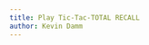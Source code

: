 ```yaml
---
title: Play Tic-Tac-TOTAL RECALL
author: Kevin Damm
---
```


<!--
Copyright (c) 2025 Kevin Damm
MIT License

Permission is hereby granted, free of charge, to any person obtaining a copy
of this software and associated documentation files (the "Software"), to deal
in the Software without restriction, including without limitation the rights
to use, copy, modify, merge, publish, distribute, sublicense, and/or sell
copies of the Software, and to permit persons to whom the Software is
furnished to do so, subject to the following conditions:

The above copyright notice and this permission notice shall be included in all
copies or substantial portions of the Software.

THE SOFTWARE IS PROVIDED "AS IS", WITHOUT WARRANTY OF ANY KIND, EXPRESS OR
IMPLIED, INCLUDING BUT NOT LIMITED TO THE WARRANTIES OF MERCHANTABILITY,
FITNESS FOR A PARTICULAR PURPOSE AND NONINFRINGEMENT. IN NO EVENT SHALL THE
AUTHORS OR COPYRIGHT HOLDERS BE LIABLE FOR ANY CLAIM, DAMAGES OR OTHER
LIABILITY, WHETHER IN AN ACTION OF CONTRACT, TORT OR OTHERWISE, ARISING FROM,
OUT OF OR IN CONNECTION WITH THE SOFTWARE OR THE USE OR OTHER DEALINGS IN THE
SOFTWARE.
-->

<div class="fluid-container">
  <game-status
    :statusMsg
    :history
    :board
    :deck
  />
  <game-board 
    :board
  />
  <deck-pile
    :deck
    />
</div>

<script lang="ts" setup>
import GameBoard from './tttr-board.vue'
import DeckPile from './deck-pile.vue'
import GameStatus from './game-status.vue'

import { useStorage } from '@vueuse/core'
import { useCardBoard } from './cardboard.ts'
import { useDeck } from './cards-xo'

const history = useStorage('history', {
  outcomes: []
})

const statusMsg = ref('')
const board = useCardBoard()
const deck = useDeck(9)

</script>

<style module>
.wrapper {
  display: flex;
  justify-content: center;
}
</style>
